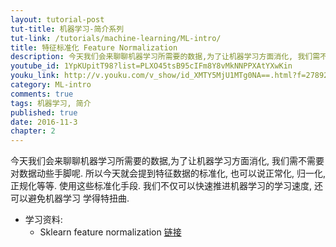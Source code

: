 ```yaml
---
layout: tutorial-post
tut-title: 机器学习-简介系列
tut-link: /tutorials/machine-learning/ML-intro/
title: 特征标准化 Feature Normalization
description: 今天我们会来聊聊机器学习所需要的数据,为了让机器学习方面消化, 我们需不需要对数据动些手脚呢. 所以今天就会提到特征数据的标准化, 也可以说正常化, 归一化, 正规化等等. 使用这些标准化手段. 我们不仅可以快速推进机器学习的学习速度, 还可以避免机器学习 学得特扭曲.
youtube_id: 1YpKUpitT98?list=PLXO45tsB95cIFm8Y8vMkNNPPXAtYXwKin
youku_link: http://v.youku.com/v_show/id_XMTY5MjU1MTg0NA==.html?f=27892935&o=1
category: ML-intro
comments: true
tags: 机器学习, 简介
published: true
date: 2016-11-3
chapter: 2
---
```


今天我们会来聊聊机器学习所需要的数据,为了让机器学习方面消化, 我们需不需要对数据动些手脚呢. 所以今天就会提到特征数据的标准化, 也可以说正常化, 归一化, 正规化等等. 使用这些标准化手段. 我们不仅可以快速推进机器学习的学习速度, 还可以避免机器学习 学得特扭曲.

* 学习资料: 
  * Sklearn feature normalization [链接](#)

